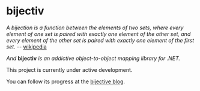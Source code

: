bijectiv
========

*A bijection is a function between the elements of two sets, where every element of one set is paired with exactly one element of the other set, and every element of the other set is paired with exactly one element of the first set.* -- [wikipedia](http://en.wikipedia.org/wiki/Bijection)

*And* **bijectiv** *is an addictive object-to-object mapping library for .NET.*

This project is currently under active development.

You can follow its progress at the [bijective blog](http://themouthofacow.github.io/bijectiv/).
